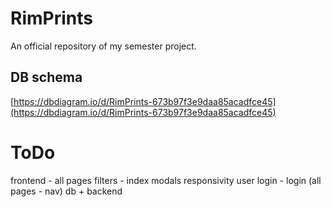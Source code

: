 # RimPrints
An official repository of my semester project. 

## DB schema 
[https://dbdiagram.io/d/RimPrints-673b97f3e9daa85acadfce45](https://dbdiagram.io/d/RimPrints-673b97f3e9daa85acadfce45)

# ToDo
frontend - all pages
filters - index
modals
responsivity
user login - login (all pages - nav)
db + backend 
